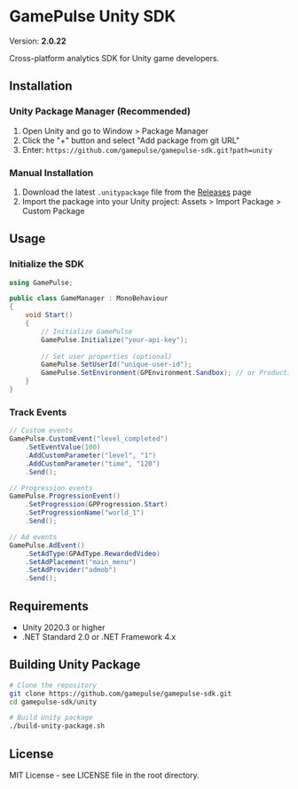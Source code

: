 # GamePulse Unity SDK

Version: **2.0.22**

Cross-platform analytics SDK for Unity game developers.

## Installation

### Unity Package Manager (Recommended)

1. Open Unity and go to Window > Package Manager
2. Click the "+" button and select "Add package from git URL"
3. Enter: `https://github.com/gamepulse/gamepulse-sdk.git?path=unity`

### Manual Installation

1. Download the latest `.unitypackage` file from the [Releases](https://github.com/gamepulse/gamepulse-sdk/releases) page
2. Import the package into your Unity project: Assets > Import Package > Custom Package

## Usage

### Initialize the SDK

```csharp
using GamePulse;

public class GameManager : MonoBehaviour
{
    void Start()
    {
        // Initialize GamePulse
        GamePulse.Initialize("your-api-key");
        
        // Set user properties (optional)
        GamePulse.SetUserId("unique-user-id");
        GamePulse.SetEnvironment(GPEnvironment.Sandbox); // or Production
    }
}
```

### Track Events

```csharp
// Custom events
GamePulse.CustomEvent("level_completed")
    .SetEventValue(100)
    .AddCustomParameter("level", "1")
    .AddCustomParameter("time", "120")
    .Send();

// Progression events
GamePulse.ProgressionEvent()
    .SetProgression(GPProgression.Start)
    .SetProgressionName("world_1")
    .Send();

// Ad events
GamePulse.AdEvent()
    .SetAdType(GPAdType.RewardedVideo)
    .SetAdPlacement("main_menu")
    .SetAdProvider("admob")
    .Send();
```

## Requirements

- Unity 2020.3 or higher
- .NET Standard 2.0 or .NET Framework 4.x

## Building Unity Package

```bash
# Clone the repository
git clone https://github.com/gamepulse/gamepulse-sdk.git
cd gamepulse-sdk/unity

# Build Unity package
./build-unity-package.sh
```

## License

MIT License - see LICENSE file in the root directory.